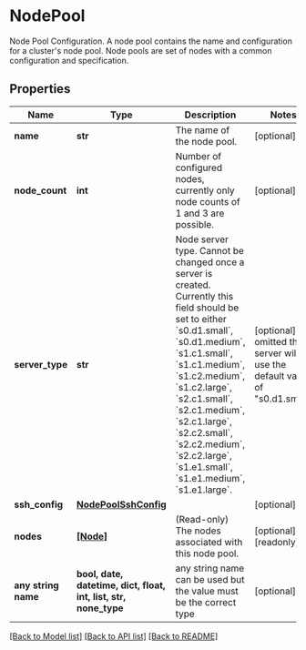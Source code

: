 # NodePool

Node Pool Configuration. A node pool contains the name and configuration for a cluster's node pool. Node pools are set of nodes with a common configuration and specification.

## Properties
Name | Type | Description | Notes
------------ | ------------- | ------------- | -------------
**name** | **str** | The name of the node pool. | [optional] 
**node_count** | **int** | Number of configured nodes, currently only node counts of 1 and 3 are possible. | [optional] 
**server_type** | **str** | Node server type. Cannot be changed once a server is created. Currently this field should be set to either &#x60;s0.d1.small&#x60;, &#x60;s0.d1.medium&#x60;, &#x60;s1.c1.small&#x60;, &#x60;s1.c1.medium&#x60;, &#x60;s1.c2.medium&#x60;, &#x60;s1.c2.large&#x60;, &#x60;s2.c1.small&#x60;, &#x60;s2.c1.medium&#x60;, &#x60;s2.c1.large&#x60;, &#x60;s2.c2.small&#x60;, &#x60;s2.c2.medium&#x60;, &#x60;s2.c2.large&#x60;, &#x60;s1.e1.small&#x60;, &#x60;s1.e1.medium&#x60;, &#x60;s1.e1.large&#x60;. | [optional]  if omitted the server will use the default value of "s0.d1.small"
**ssh_config** | [**NodePoolSshConfig**](NodePoolSshConfig.md) |  | [optional] 
**nodes** | [**[Node]**](Node.md) | (Read-only) The nodes associated with this node pool. | [optional] [readonly] 
**any string name** | **bool, date, datetime, dict, float, int, list, str, none_type** | any string name can be used but the value must be the correct type | [optional]

[[Back to Model list]](../README.md#documentation-for-models) [[Back to API list]](../README.md#documentation-for-api-endpoints) [[Back to README]](../README.md)


